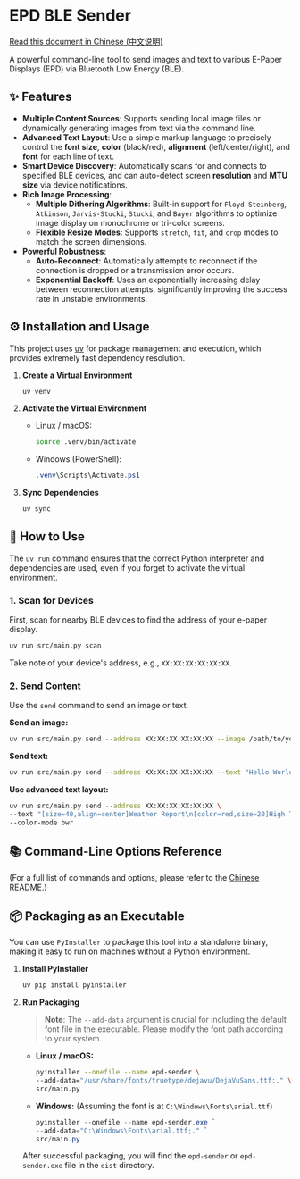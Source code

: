 # EPD BLE Sender

[Read this document in Chinese (中文说明)](README_zh-CN.md)

A powerful command-line tool to send images and text to various E-Paper Displays (EPD) via Bluetooth Low Energy (BLE).

## ✨ Features

- **Multiple Content Sources**: Supports sending local image files or dynamically generating images from text via the command line.
- **Advanced Text Layout**: Use a simple markup language to precisely control the **font size**, **color** (black/red), **alignment** (left/center/right), and **font** for each line of text.
- **Smart Device Discovery**: Automatically scans for and connects to specified BLE devices, and can auto-detect screen **resolution** and **MTU size** via device notifications.
- **Rich Image Processing**:
    - **Multiple Dithering Algorithms**: Built-in support for `Floyd-Steinberg`, `Atkinson`, `Jarvis-Stucki`, `Stucki`, and `Bayer` algorithms to optimize image display on monochrome or tri-color screens.
    - **Flexible Resize Modes**: Supports `stretch`, `fit`, and `crop` modes to match the screen dimensions.
- **Powerful Robustness**:
    - **Auto-Reconnect**: Automatically attempts to reconnect if the connection is dropped or a transmission error occurs.
    - **Exponential Backoff**: Uses an exponentially increasing delay between reconnection attempts, significantly improving the success rate in unstable environments.

## ⚙️ Installation and Usage

This project uses [uv](https://github.com/astral-sh/uv) for package management and execution, which provides extremely fast dependency resolution.

1.  **Create a Virtual Environment**
    ```bash
    uv venv
    ```

2.  **Activate the Virtual Environment**
    -   Linux / macOS:
        ```bash
        source .venv/bin/activate
        ```
    -   Windows (PowerShell):
        ```powershell
        .venv\Scripts\Activate.ps1
        ```

3.  **Sync Dependencies**
    ```bash
    uv sync
    ```

## 🚀 How to Use

The `uv run` command ensures that the correct Python interpreter and dependencies are used, even if you forget to activate the virtual environment.

### 1. Scan for Devices

First, scan for nearby BLE devices to find the address of your e-paper display.

```bash
uv run src/main.py scan
```
Take note of your device's address, e.g., `XX:XX:XX:XX:XX:XX`.

### 2. Send Content

Use the `send` command to send an image or text.

**Send an image:**
```bash
uv run src/main.py send --address XX:XX:XX:XX:XX:XX --image /path/to/your/image.png --color-mode bwr --dither floyd
```

**Send text:**
```bash
uv run src/main.py send --address XX:XX:XX:XX:XX:XX --text "Hello World" --size 30
```

**Use advanced text layout:**
```bash
uv run src/main.py send --address XX:XX:XX:XX:XX:XX \
--text "[size=40,align=center]Weather Report\n[color=red,size=20]High Temp. Alert\n[align=right]2025-08-02" \
--color-mode bwr
```

## 📚 Command-Line Options Reference

(For a full list of commands and options, please refer to the [Chinese README](README_zh-CN.md).)

## 📦 Packaging as an Executable

You can use `PyInstaller` to package this tool into a standalone binary, making it easy to run on machines without a Python environment.

1.  **Install PyInstaller**
    ```bash
    uv pip install pyinstaller
    ```

2.  **Run Packaging**

    > **Note**: The `--add-data` argument is crucial for including the default font file in the executable. Please modify the font path according to your system.

    -   **Linux / macOS:**
        ```bash
        pyinstaller --onefile --name epd-sender \
        --add-data="/usr/share/fonts/truetype/dejavu/DejaVuSans.ttf:." \
        src/main.py
        ```
    -   **Windows:** (Assuming the font is at `C:\Windows\Fonts\arial.ttf`)
        ```powershell
        pyinstaller --onefile --name epd-sender.exe `
        --add-data="C:\Windows\Fonts\arial.ttf;." `
        src/main.py
        ```
    After successful packaging, you will find the `epd-sender` or `epd-sender.exe` file in the `dist` directory.
